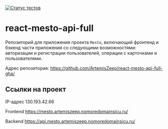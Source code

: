 [![Статус тестов](../../actions/workflows/tests.yml/badge.svg)](../../actions/workflows/tests.yml)


# react-mesto-api-full
Репозиторий для приложения проекта `Mesto`, включающий фронтенд и бэкенд части приложения со следующими возможностями: авторизации и регистрации пользователей, операции с карточками и пользователями.

Адрес репозитория: https://github.com/ArtemisZeep/react-mesto-api-full-gha/

## Ссылки на проект

IP-адрес 130.193.42.66

Frontend https://mesto.artemiszeep.nomoredomainsicu.ru/

Backend https://api.mesto.artemiszeep.nomoredomainsicu.ru/
